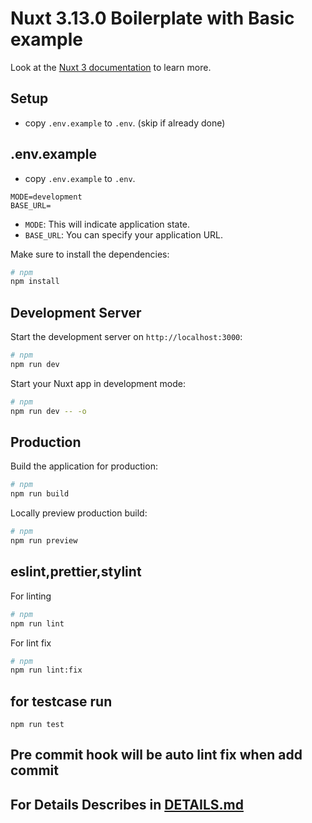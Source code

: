 # Nuxt 3.13.0 Boilerplate with Basic example

Look at the [Nuxt 3 documentation](https://nuxt.com/docs/getting-started/introduction) to learn more.

## Setup

- copy `.env.example` to `.env`. (skip if already done)

## .env.example

- copy `.env.example` to `.env`.

```
MODE=development
BASE_URL=
```

- `MODE`: This will indicate application state.
- `BASE_URL`: You can specify your application URL.

Make sure to install the dependencies:

```bash
# npm
npm install

```

## Development Server

Start the development server on `http://localhost:3000`:

```bash
# npm
npm run dev

```

Start your Nuxt app in development mode:

```bash
# npm
npm run dev -- -o

```

## Production

Build the application for production:

```bash
# npm
npm run build

```

Locally preview production build:

```bash
# npm
npm run preview
```

## eslint,prettier,stylint

For linting

```bash
# npm
npm run lint
```

For lint fix

```bash
# npm
npm run lint:fix
```

## for testcase run

```
npm run test
```

## Pre commit hook will be auto lint fix when add commit

## For Details Describes in [DETAILS.md](https://github.com/Improwised/nuxt3-boilerplate/blob/main/app/DETAILS.md)
